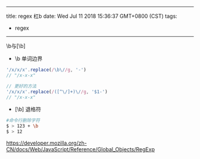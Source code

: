 
---
title: regex 杠b
date: Wed Jul 11 2018 15:36:37 GMT+0800 (CST)
tags:
 - regex
---

\b与[\b]
- \b 单词边界
```js
'/x/x/x'.replace(/\b\//g, '-')
// "/x-x-x"

// 更好的方法
'/x/x/x'.replace(/([^\/]+)\//g, '$1-')
// "/x-x-x"
```
- [\b] 退格符
```bash
#命令行删除字符
$ > 123 + \b
$ > 12
```

https://developer.mozilla.org/zh-CN/docs/Web/JavaScript/Reference/Global_Objects/RegExp